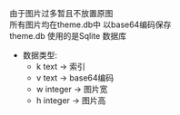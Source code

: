 由于图片过多暂且不放置原图  
 所有图片均在theme.db中 以base64编码保存  
 theme.db 使用的是Sqlite 数据库  
 - 数据类型:   
   - k text  -> 索引
   - v text  -> base64编码
   - w integer  -> 图片宽
   - h integer  -> 图片高
